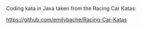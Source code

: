 Coding kata in Java taken from the Racing Car Katas:

https://github.com/emilybache/Racing-Car-Katas
